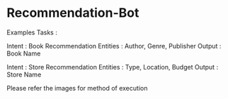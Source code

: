 # Recommendation-Bot

Examples Tasks :

Intent : Book Recommendation Entities : Author, Genre, Publisher Output : Book Name

Intent : Store Recommendation Entities : Type, Location, Budget Output : Store Name

Please refer the images for method of execution

